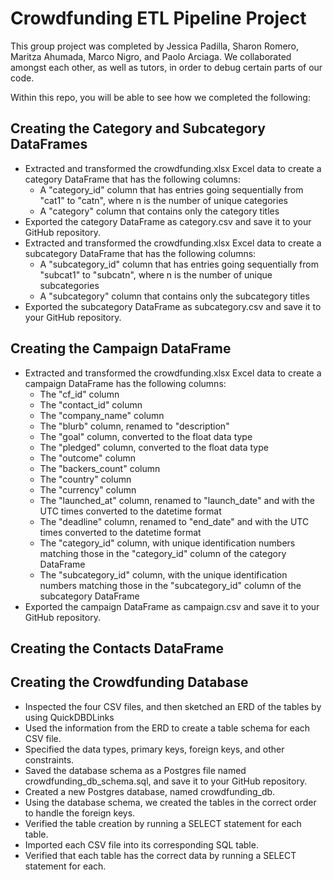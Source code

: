 # Crowdfunding ETL Pipeline Project

This group project was completed by Jessica Padilla, Sharon Romero, Maritza Ahumada, Marco Nigro, and Paolo Arciaga. We collaborated amongst each other, as well as tutors, in order to debug certain parts of our code. 

Within this repo, you will be able to see how we completed the following: 

## Creating the Category and Subcategory DataFrames
- Extracted and transformed the crowdfunding.xlsx Excel data to create a category DataFrame that has the following columns:
  - A "category_id" column that has entries going sequentially from "cat1" to "catn", where n is the number of unique categories
  - A "category" column that contains only the category titles
- Exported the category DataFrame as category.csv and save it to your GitHub repository.
- Extracted and transformed the crowdfunding.xlsx Excel data to create a subcategory DataFrame that has the following columns:
  - A "subcategory_id" column that has entries going sequentially from "subcat1" to "subcatn", where n is the number of unique subcategories
  - A "subcategory" column that contains only the subcategory titles
- Exported the subcategory DataFrame as subcategory.csv and save it to your GitHub repository.
  
## Creating the Campaign DataFrame
- Extracted and transformed the crowdfunding.xlsx Excel data to create a campaign DataFrame has the following columns:
  - The "cf_id" column
  - The "contact_id" column
  - The "company_name" column
  - The "blurb" column, renamed to "description"
  - The "goal" column, converted to the float data type
  - The "pledged" column, converted to the float data type
  - The "outcome" column
  - The "backers_count" column
  - The "country" column
  - The "currency" column
  - The "launched_at" column, renamed to "launch_date" and with the UTC times converted to the datetime format
  - The "deadline" column, renamed to "end_date" and with the UTC times converted to the datetime format
  - The "category_id" column, with unique identification numbers matching those in the "category_id" column of the category DataFrame
  - The "subcategory_id" column, with the unique identification numbers matching those in the "subcategory_id" column of the subcategory DataFrame
- Exported the campaign DataFrame as campaign.csv and save it to your GitHub repository.
  
## Creating the Contacts DataFrame

## Creating the Crowdfunding Database
- Inspected the four CSV files, and then sketched an ERD of the tables by using QuickDBDLinks 
- Used the information from the ERD to create a table schema for each CSV file.
- Specified the data types, primary keys, foreign keys, and other constraints.
- Saved the database schema as a Postgres file named crowdfunding_db_schema.sql, and save it to your GitHub repository.
- Created a new Postgres database, named crowdfunding_db.
- Using the database schema, we created the tables in the correct order to handle the foreign keys.
- Verified the table creation by running a SELECT statement for each table.
- Imported each CSV file into its corresponding SQL table.
- Verified that each table has the correct data by running a SELECT statement for each.
